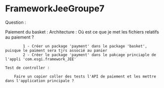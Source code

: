 # FrameworkJeeGroupe7


Question : 

Paiement du basket :
    Architecture :
        Où est ce que je met les fichiers relatifs au paiement ?

            1 - Créer un package 'payment' dans le package 'basket', puisque le paiment sera tjrs associé au panier
            2 - Créer le package 'payment' dans le pakcage princiaple de l'appli 'com.esgi.framework_JEE'

    Test de controller :

        Faire un copier coller des tests l'API de paiement et les mettre dans l'application principale ?